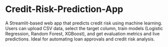 # Credit-Risk-Prediction-App
A Streamlit-based web app that predicts credit risk using machine learning. Users can upload CSV data, select the target column, train models (Logistic Regression, Random Forest, XGBoost), and get evaluation metrics and live predictions. Ideal for automating loan approvals and credit risk analysis.
